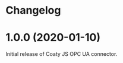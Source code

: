 # Changelog

<a name="1.0.0"></a>
# 1.0.0 (2020-01-10)

Initial release of Coaty JS OPC UA connector.

